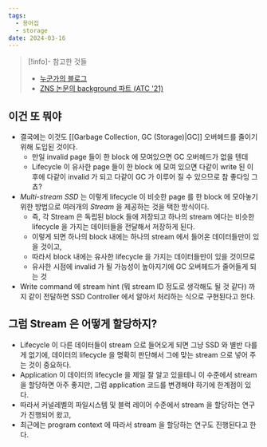 ```yaml
---
tags:
  - 용어집
  - storage
date: 2024-03-16
---
```

> [!info]- 참고한 것들
> - [누군가의 블로그](https://dhkoo.github.io/2019/02/26/multistream/)
> - [ZNS 논문의 background 파트 (ATC '21)](https://www.usenix.org/system/files/atc21-bjorling.pdf)

## 이건 또 뭐야

- 결국에는 이것도 [[Garbage Collection, GC (Storage)|GC]] 오버헤드를 줄이기 위해 도입된 것이다.
	- 만일 invalid page 들이 한 block 에 모여있으면 GC 오버헤드가 없을 텐데
	- Lifecycle 이 유사한 page 들이 한 block 에 모여 있으면 다같이 write 된 이후에 다같이 invalid 가 되고 다같이 GC 가 이루어 질 수 있으므로 참 좋다잉 그쵸?
- *Multi-stream SSD* 는 이렇게 lifecycle 이 비슷한 page 를 한 block 에 모아놓기 위한 방법으로 여러개의 *Stream* 을 제공하는 것을 택한 방식이다.
	- 즉, 각 Stream 은 독립된 block 들에 저장되고 하나의 stream 에다는 비슷한 lifecycle 을 가지는 데이터들을 전달해서 저장하게 된다.
	- 이렇게 되면 하나의 block 내에는 하나의 stream 에서 들어온 데이터들만이 있을 것이고,
	- 따라서 block 내에는 유사한 lifecycle 을 가지는 데이터들만이 있을 것이므로
	- 유사한 시점에 invalid 가 될 가능성이 높아지기에 GC 오버헤드가 줄어들게 되는 것
- Write command 에 stream hint (뭐 stream ID 정도로 생각해도 될 것 같다) 까지 같이 전달하면 SSD Controller 에서 알아서 처리하는 식으로 구현된다고 한다.

## 그럼 Stream 은 어떻게 할당하지?

- Lifecycle 이 다른 데이터들이 stream 으로 들어오게 되면 그냥 SSD 와 별반 다를게 없기에, 데이터의 lifecycle 을 명확히 판단해서 그에 맞는 stream 으로 넣어 주는 것이 중요하다.
- Application 이 데이터의 lifecycle 을 제일 잘 알고 있을테니 이 수준에서 stream 을 할당하면 아주 좋지만, 그럼 application 코드를 변경해야 하기에 한계점이 있다.
- 따라서 커널레벨의 파일시스템 및 블럭 레이어 수준에서 stream 을 할당하는 연구가 진행되어 왔고,
- 최근에는 program context 에 따라서 stream 을 할당하는 연구도 진행된다고 한다.